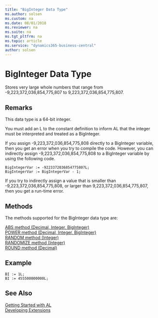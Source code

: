 ```yaml
---
title: "BigInteger Data Type"
ms.author: solsen
ms.custom: na
ms.date: 08/01/2018
ms.reviewer: na
ms.suite: na
ms.tgt_pltfrm: na
ms.topic: article
ms.service: "dynamics365-business-central"
author: solsen
---
```

[//]: # (START>DO_NOT_EDIT)
[//]: # (IMPORTANT:Do not edit any of the content between here and the END>DO_NOT_EDIT.)
[//]: # (Any modifications should be made in the .resx files in the ModernDev repo.)
# BigInteger Data Type
Stores very large whole numbers that range from -9,223,372,036,854,775,807 to 9,223,372,036,854,775,807.



[//]: # (IMPORTANT: END>DO_NOT_EDIT)

## Remarks  
 This data type is a 64-bit integer.  

 You must add an L to the constant definition to inform AL that the integer must be interpreted and treated as a BigInteger.  

 If you assign -9,223,372,036,854,775,808 directly to a BigInteger variable, then you get an error when you try to compile the code. However, you can indirectly assign -9,223,372,036,854,775,808 to a BigInteger variable by using the following code.  

```  
BigIntegerVar := -9223372036854775807L;  
BigIntegerVar := BigIntegerVar - 1;  
```  

 If you try to indirectly assign a value that is smaller than -9,223,372,036,854,775,808, or larger than 9,223,372,036,854,775,807, then you get a run-time error.  

## Methods
The methods supported for the BigInteger data type are:

[ABS method (Decimal, Integer, BigInteger)](../methods/devenv-abs-method-decimal-integer-biginteger.md)   
[POWER method (Decimal, Integer, BigInteger)](../methods/devenv-power-method-decimal-integer-biginteger.md)   
[RANDOM method (Integer)](../methods/devenv-random-method-integer.md)   
[RANDOMIZE method (Integer)](../methods/devenv-randomize-method-integer.md)   
[ROUND method (Decimal)](../methods/devenv-round-method-decimal.md)

## Example  

```  
BI := 1L;  
BI := 455500000000L;  
```  

## See Also
[Getting Started with AL](../devenv-get-started.md)  
[Developing Extensions](../devenv-dev-overview.md)  